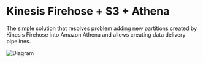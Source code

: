 # Kinesis Firehose + S3 + Athena

The simple solution that resolves problem adding new partitions created by Kinesis Firehose into Amazon Athena and allows creating data delivery pipelines.

![Diagram](https://www.lucidchart.com/publicSegments/view/f089e5d7-1605-465f-a058-342ad6d3448e/image.png)